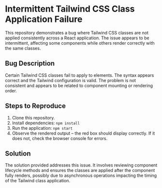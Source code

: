 # Intermittent Tailwind CSS Class Application Failure

This repository demonstrates a bug where Tailwind CSS classes are not applied consistently across a React application.  The issue appears to be intermittent, affecting some components while others render correctly with the same classes.

## Bug Description

Certain Tailwind CSS classes fail to apply to elements.  The syntax appears correct and the Tailwind configuration is valid. The problem is not consistent and appears to be related to component mounting or rendering order. 

## Steps to Reproduce

1. Clone this repository.
2. Install dependencies: `npm install`
3. Run the application: `npm start`
4. Observe the rendered output – the red box should display correctly. If it does not, check the browser console for errors.

## Solution

The solution provided addresses this issue. It involves reviewing component lifecycle methods and ensures the classes are applied after the component fully renders, possibly due to asynchronous operations impacting the timing of the Tailwind class application.